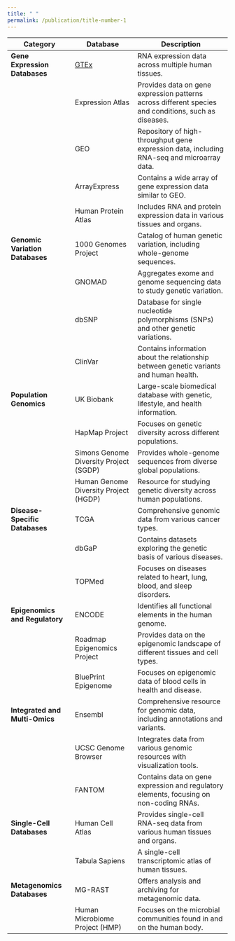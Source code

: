 ```yaml
---
title: " "
permalink: /publication/title-number-1
---
```

| **Category**                   | **Database**                              | **Description**                                                                                  |
|-------------------------------|-------------------------------------------|--------------------------------------------------------------------------------------------------|
| **Gene Expression Databases** | [GTEx](./GTEx)                                      | RNA expression data across multiple human tissues.                                               |
|                               | Expression Atlas                          | Provides data on gene expression patterns across different species and conditions, such as diseases.         |
|                               | GEO                                       | Repository of high-throughput gene expression data, including RNA-seq and microarray data.       |
|                               | ArrayExpress                              | Contains a wide array of gene expression data similar to GEO.                                     |
|                               | Human Protein Atlas                       | Includes RNA and protein expression data in various tissues and organs.                          |
| **Genomic Variation Databases**| 1000 Genomes Project                      | Catalog of human genetic variation, including whole-genome sequences.                            |
|                               | GNOMAD                                    | Aggregates exome and genome sequencing data to study genetic variation.                          |
|                               | dbSNP                                     | Database for single nucleotide polymorphisms (SNPs) and other genetic variations.                |
|                               | ClinVar                                   | Contains information about the relationship between genetic variants and human health.           |
| **Population Genomics**       | UK Biobank                                | Large-scale biomedical database with genetic, lifestyle, and health information.                 |
|                               | HapMap Project                            | Focuses on genetic diversity across different populations.                                       |
|                               | Simons Genome Diversity Project (SGDP)    | Provides whole-genome sequences from diverse global populations.                                 |
|                               | Human Genome Diversity Project (HGDP)     | Resource for studying genetic diversity across human populations.                                |
| **Disease-Specific Databases** | TCGA                                      | Comprehensive genomic data from various cancer types.                                            |
|                               | dbGaP                                     | Contains datasets exploring the genetic basis of various diseases.                               |
|                               | TOPMed                                    | Focuses on diseases related to heart, lung, blood, and sleep disorders.                          |
| **Epigenomics and Regulatory** | ENCODE                                    | Identifies all functional elements in the human genome.                                          |
|                               | Roadmap Epigenomics Project               | Provides data on the epigenomic landscape of different tissues and cell types.                   |
|                               | BluePrint Epigenome                       | Focuses on epigenomic data of blood cells in health and disease.                                 |
| **Integrated and Multi-Omics** | Ensembl                                   | Comprehensive resource for genomic data, including annotations and variants.                     |
|                               | UCSC Genome Browser                       | Integrates data from various genomic resources with visualization tools.                         |
|                               | FANTOM                                    | Contains data on gene expression and regulatory elements, focusing on non-coding RNAs.           |
| **Single-Cell Databases**     | Human Cell Atlas                          | Provides single-cell RNA-seq data from various human tissues and organs.                         |
|                               | Tabula Sapiens                            | A single-cell transcriptomic atlas of human tissues.                                             |
| **Metagenomics Databases**    | MG-RAST                                  | Offers analysis and archiving for metagenomic data.                                              |
|                               | Human Microbiome Project (HMP)            | Focuses on the microbial communities found in and on the human body.                             |

